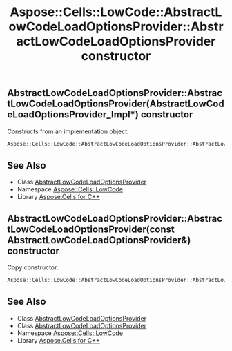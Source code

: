 ﻿---
title: Aspose::Cells::LowCode::AbstractLowCodeLoadOptionsProvider::AbstractLowCodeLoadOptionsProvider constructor
linktitle: AbstractLowCodeLoadOptionsProvider
second_title: Aspose.Cells for C++ API Reference
description: 'Aspose::Cells::LowCode::AbstractLowCodeLoadOptionsProvider::AbstractLowCodeLoadOptionsProvider constructor. Constructs from an implementation object in C++.'
type: docs
weight: 100
url: /cpp/aspose.cells.lowcode/abstractlowcodeloadoptionsprovider/abstractlowcodeloadoptionsprovider/
---
## AbstractLowCodeLoadOptionsProvider::AbstractLowCodeLoadOptionsProvider(AbstractLowCodeLoadOptionsProvider_Impl*) constructor


Constructs from an implementation object.

```cpp
Aspose::Cells::LowCode::AbstractLowCodeLoadOptionsProvider::AbstractLowCodeLoadOptionsProvider(AbstractLowCodeLoadOptionsProvider_Impl *impl)
```

## See Also

* Class [AbstractLowCodeLoadOptionsProvider](../)
* Namespace [Aspose::Cells::LowCode](../../)
* Library [Aspose.Cells for C++](../../../)
## AbstractLowCodeLoadOptionsProvider::AbstractLowCodeLoadOptionsProvider(const AbstractLowCodeLoadOptionsProvider\&) constructor


Copy constructor.

```cpp
Aspose::Cells::LowCode::AbstractLowCodeLoadOptionsProvider::AbstractLowCodeLoadOptionsProvider(const AbstractLowCodeLoadOptionsProvider &src)
```

## See Also

* Class [AbstractLowCodeLoadOptionsProvider](../)
* Class [AbstractLowCodeLoadOptionsProvider](../)
* Namespace [Aspose::Cells::LowCode](../../)
* Library [Aspose.Cells for C++](../../../)
